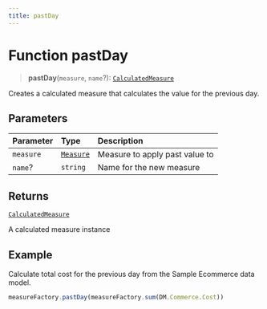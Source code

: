 ```yaml
---
title: pastDay
---
```


# Function pastDay

> **pastDay**(`measure`, `name`?): [`CalculatedMeasure`](../../../interfaces/interface.CalculatedMeasure.md)

Creates a calculated measure that calculates the value for the previous day.

## Parameters

| Parameter | Type | Description |
| :------ | :------ | :------ |
| `measure` | [`Measure`](../../../interfaces/interface.Measure.md) | Measure to apply past value to |
| `name`? | `string` | Name for the new measure |

## Returns

[`CalculatedMeasure`](../../../interfaces/interface.CalculatedMeasure.md)

A calculated measure instance

## Example

Calculate total cost for the previous day from the Sample Ecommerce data model.
```ts
measureFactory.pastDay(measureFactory.sum(DM.Commerce.Cost))
```
